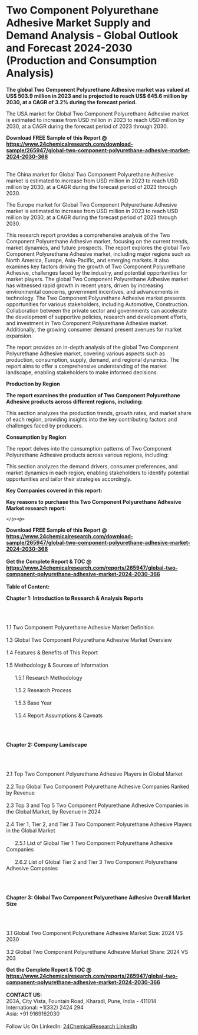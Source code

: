 <h1>Two Component Polyurethane Adhesive Market Supply and Demand Analysis - Global Outlook and Forecast 2024-2030 (Production and Consumption Analysis)</h1><p><strong>The global Two Component Polyurethane Adhesive market was valued at US$ 503.9 million in 2023 and is projected to reach US$ 645.6 million by 2030, at a CAGR of 3.2% during the forecast period.</strong></p><p>
</p><p>The USA market for Global Two Component Polyurethane Adhesive market is estimated to increase from USD million in 2023 to reach USD million by 2030, at a CAGR during the forecast period of 2023 through 2030.</p><div><b>Download FREE Sample of this Report @ 
            <a href="https://www.24chemicalresearch.com/download-sample/265947/global-two-component-polyurethane-adhesive-market-2024-2030-366">
            https://www.24chemicalresearch.com/download-sample/265947/global-two-component-polyurethane-adhesive-market-2024-2030-366</a></b></div><br><p>
</p><p>The China market for Global Two Component Polyurethane Adhesive market is estimated to increase from USD million in 2023 to reach USD million by 2030, at a CAGR during the forecast period of 2023 through 2030.</p><p>
</p><p>The Europe market for Global Two Component Polyurethane Adhesive market is estimated to increase from USD million in 2023 to reach USD million by 2030, at a CAGR during the forecast period of 2023 through 2030.</p><p>
</p><p></p><p>
</p><p>This research report provides a comprehensive analysis of the Two Component Polyurethane Adhesive market, focusing on the current trends, market dynamics, and future prospects. The report explores the global Two Component Polyurethane Adhesive market, including major regions such as North America, Europe, Asia-Pacific, and emerging markets. It also examines key factors driving the growth of Two Component Polyurethane Adhesive, challenges faced by the industry, and potential opportunities for market players. The global Two Component Polyurethane Adhesive market has witnessed rapid growth in recent years, driven by increasing environmental concerns, government incentives, and advancements in technology. The Two Component Polyurethane Adhesive market presents opportunities for various stakeholders, including Automotive, Construction. Collaboration between the private sector and governments can accelerate the development of supportive policies, research and development efforts, and investment in Two Component Polyurethane Adhesive market. Additionally, the growing consumer demand present avenues for market expansion.</p><p>
</p><p>The report provides an in-depth analysis of the global Two Component Polyurethane Adhesive market, covering various aspects such as production, consumption, supply, demand, and regional dynamics. The report aims to offer a comprehensive understanding of the market landscape, enabling stakeholders to make informed decisions.</p><p>
</p><p><strong>Production by Region</strong></p><p>
</p><p><strong>The report examines the production of Two Component Polyurethane Adhesive products across different regions, including:</strong></p><p>
</p><p>
</p><p>This section analyzes the production trends, growth rates, and market share of each region, providing insights into the key contributing factors and challenges faced by producers.</p><p>
</p><p><strong>Consumption by Region</strong></p><p>
</p><p>The report delves into the consumption patterns of Two Component Polyurethane Adhesive products across various regions, including:</p><p>
</p><p>
</p><p>This section analyzes the demand drivers, consumer preferences, and market dynamics in each region, enabling stakeholders to identify potential opportunities and tailor their strategies accordingly.</p><p>
<strong>Key Companies covered in this report:</strong></p><p>
</p><p>
</p><p>
</p><p><strong>Key reasons to purchase this Two Component Polyurethane Adhesive Market research report:</strong></p><p>

	</p><p>
</p><p>

</p><div><b>Download FREE Sample of this Report @ 
            <a href="https://www.24chemicalresearch.com/download-sample/265947/global-two-component-polyurethane-adhesive-market-2024-2030-366">
            https://www.24chemicalresearch.com/download-sample/265947/global-two-component-polyurethane-adhesive-market-2024-2030-366</a></b></div><br><div><b>Get the Complete Report & TOC @ 
            <a href="https://www.24chemicalresearch.com/reports/265947/global-two-component-polyurethane-adhesive-market-2024-2030-366">
            https://www.24chemicalresearch.com/reports/265947/global-two-component-polyurethane-adhesive-market-2024-2030-366</a></b></div><br>
            <b>Table of Content:</b><p><p><strong>Chapter 1: Introduction to Research &amp; Analysis Reports</strong></p><br />
<br />
<p>1.1 Two Component Polyurethane Adhesive  Market Definition<br /><br />
1.3 Global Two Component Polyurethane Adhesive  Market Overview<br /><br />
1.4 Features &amp; Benefits of This Report<br /><br />
1.5 Methodology &amp; Sources of Information<br /><br />
&nbsp;&nbsp;&nbsp;&nbsp;&nbsp; 1.5.1 Research Methodology<br /><br />
&nbsp;&nbsp;&nbsp;&nbsp;&nbsp; 1.5.2 Research Process<br /><br />
&nbsp;&nbsp;&nbsp;&nbsp;&nbsp; 1.5.3 Base Year<br /><br />
&nbsp;&nbsp;&nbsp;&nbsp;&nbsp; 1.5.4 Report Assumptions &amp; Caveats</p><br />
<br />
<p><strong>Chapter 2: Company Landscape</strong></p><br />
<br />
<p>2.1 Top Two Component Polyurethane Adhesive  Players in Global Market<br /><br />
2.2 Top Global Two Component Polyurethane Adhesive  Companies Ranked by Revenue<br /><br />
2.3 Top 3 and Top 5 Two Component Polyurethane Adhesive  Companies in the Global Market, by Revenue in 2024<br /><br />
2.4 Tier 1, Tier 2, and Tier 3 Two Component Polyurethane Adhesive  Players in the Global Market<br /><br />
&nbsp;&nbsp;&nbsp;&nbsp;&nbsp; 2.5.1 List of Global Tier 1 Two Component Polyurethane Adhesive  Companies<br /><br />
&nbsp;&nbsp;&nbsp;&nbsp;&nbsp; 2.6.2 List of Global Tier 2 and Tier 3 Two Component Polyurethane Adhesive  Companies</p><br />
<br />
<p><strong>Chapter 3: Global Two Component Polyurethane Adhesive  Overall Market Size</strong></p><br />
<br />
<p>3.1 Global Two Component Polyurethane Adhesive  Market Size: 2024 VS 2030<br /><br />
3.2 Global Two Component Polyurethane Adhesive  Market Share: 2024 VS 203</p><div><b>Get the Complete Report & TOC @ 
            <a href="https://www.24chemicalresearch.com/reports/265947/global-two-component-polyurethane-adhesive-market-2024-2030-366">
            https://www.24chemicalresearch.com/reports/265947/global-two-component-polyurethane-adhesive-market-2024-2030-366</a></b></div><br><b>CONTACT US:</b><br>
            203A, City Vista, Fountain Road, Kharadi, Pune, India - 411014<br>
            International: +1(332) 2424 294<br>
            Asia: +91 9169162030 <br><br>
            Follow Us On LinkedIn: <a href="https://www.linkedin.com/company/24chemicalresearch/">24ChemicalResearch LinkedIn</a>